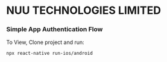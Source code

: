# NUU TECHNOLOGIES LIMITED

### Simple App Authentication Flow

To View, Clone project and run:

```shell
npx react-native run-ios/android
```
